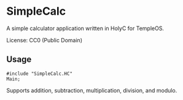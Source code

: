 SimpleCalc
==========

A simple calculator application written in HolyC for TempleOS.

License: CC0 (Public Domain)

Usage
-----
```
#include "SimpleCalc.HC"
Main;
```

Supports addition, subtraction, multiplication, division, and modulo.
